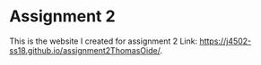 # Assignment 2
This is the website I created for assignment 2
Link: https://j4502-ss18.github.io/assignment2ThomasOide/.
